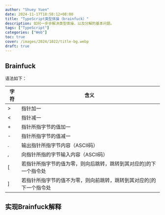 ```yaml
---
author: "Shuey Yuen"
date: 2024-11-17T18:58:12+08:00
title: "TypeScript类型体操（brainfuck）"
description: 如何一步步解决类型体操，以及分解的基本问题。
tags: ["TypeScript"]
categories: ["Web"]
toc: true
cover: /images/2024/1022/title-bg.webp
draft: true
---
```


## Brainfuck

语法如下：

| 字符 | 含义 |
|------|------|
| >    | 指针加一 |
| <    | 指针减一 |
| +    | 指针所指字节的值加一 |
| -    | 指针所指字节的值减一 |
| .    | 输出指针所指字节内容（ASCII码） |
| ,    | 向指针所指的字节输入内容（ASCII码） |
| [    | 若指针所指字节的值为零，则向后跳转，跳转到其对应的]的下一个指令处 |
| ]    | 若指针所指字节的值不为零，则向前跳转，跳转到其对应的[的下一个指令处 |

## 实现Brainfuck解释


